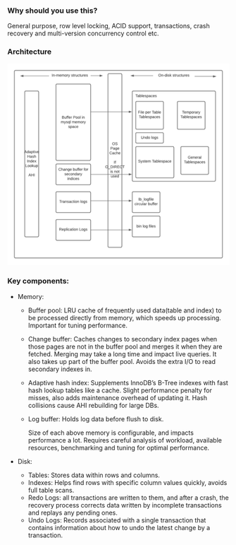 ### Why should you use this?

General purpose, row level locking, ACID support, transactions, crash recovery and multi-version concurrency control etc.


### Architecture

![alt_text](images/innodb_architecture.png "InnoDB components")


### Key components:

*   Memory:
    *   Buffer pool: LRU cache of frequently used data(table and index) to be processed directly from memory, which speeds up processing. Important for tuning performance.
    *   Change buffer: Caches changes to secondary index pages when those pages are not in the buffer pool and merges it when they are fetched. Merging may take a long time and impact live queries. It also takes up part of the buffer pool. Avoids the extra I/O to read secondary indexes in.
    *   Adaptive hash index: Supplements InnoDB’s B-Tree indexes with fast hash lookup tables like a cache. Slight performance penalty for misses, also adds maintenance overhead of updating it. Hash collisions cause AHI rebuilding for large DBs.
    *   Log buffer: Holds log data before flush to disk.

        Size of each above memory is configurable, and impacts performance a lot. Requires careful analysis of workload, available resources, benchmarking and tuning for optimal performance.

*   Disk:
    *   Tables: Stores data within rows and columns.
    *   Indexes: Helps find rows with specific column values quickly, avoids full table scans.
    *   Redo Logs: all transactions are written to them, and after a crash, the recovery process corrects data written by incomplete transactions and replays any pending ones.
    *   Undo Logs: Records associated with a single transaction that contains information about how to undo the latest change by a transaction.


